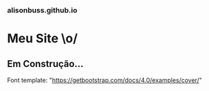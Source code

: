 
### alisonbuss.github.io

# Meu Site \o/

## Em Construção...

Font template: "https://getbootstrap.com/docs/4.0/examples/cover/" 
